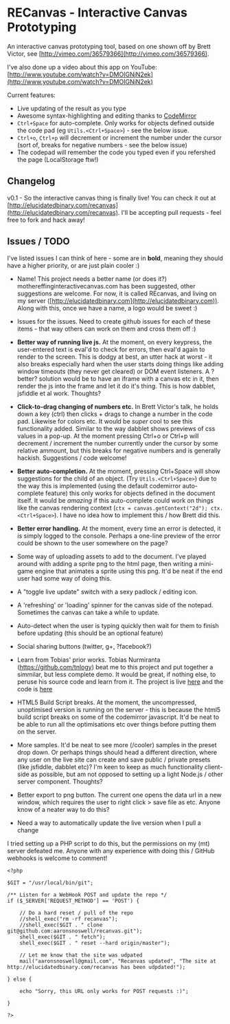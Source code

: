 # RECanvas - Interactive Canvas Prototyping

An interactive canvas prototyping tool, based on one shown off by Brett Victor, see [http://vimeo.com/36579366](http://vimeo.com/36579366).

I've also done up a video about this app on YouTube: [http://www.youtube.com/watch?v=DMOIGNjN2ek](http://www.youtube.com/watch?v=DMOIGNjN2ek)

Current features:

 * Live updating of the result as you type
 * Awesome syntax-highlighting and editing thanks to [CodeMirror](http://codemirror.net/)
 * `Ctrl+Space` for auto-complete. Only works for objects defined outside the code pad (eg `Utils.<Ctrl+Space>`) - see the below issue.
 * `Ctrl+o`, `Ctrl+p` will decrement or increment the number under the cursor (sort of, breaks for negative numbers - see the below issue)
 * The codepad will remember the code you typed even if you refershed the page (LocalStorage ftw!)

## Changelog

v0.1 - So the interactive canvas thing is finally live! You can check it out at [http://elucidatedbinary.com/recanvas](http://elucidatedbinary.com/recanvas). I'll be accepting pull requests - feel free to fork and hack away!

## Issues / TODO

I've listed issues I can think of here - some are in **bold**, meaning they should have a higher priority, or are just plain cooler :)

 * Name! This project needs a better name (or does it?) mothereffinginteractivecanvas.com has been suggested, other suggestions are welcome. For now, it is called REcanvas, and living on my server ([http://elucidatedbinary.com](http://elucidatedbinary.com)). Along with this, once we have a name, a logo would be sweet :)

 * Issues for the issues. Need to create github issues for each of these items - that way others can work on them and cross them off :)

 * **Better way of running live js.** At the moment, on every keypress, the user-entered text is eval'd to check for errors, then eval'd again to render to the screen. This is dodgy at best, an utter hack at worst - it also breaks especially hard when the user starts doing things like adding window timeouts (they never get cleared) or DOM event listeners. A ?better? solution would be to have an iframe with a canvas etc in it, then render the js into the frame and let it do it's thing. This is how dabblet, jsfiddle et al work. Thoughts?

 * **Click-to-drag changing of numbers etc.** In Brett Victor's talk, he holds down a key (ctrl) then clicks + drags to change a number in the code pad. Likewise for colors etc. It would be *super* cool to see this functionality added. Similar to the way dabblet shows previews of css values in a pop-up. At the moment pressing Ctrl+o or Ctrl+p will decrement / increment the number currently under the cursor by some relative ammount, but this breaks for negative numbers and is generally hackish. Suggestions / code welcome!

 * **Better auto-completion.** At the moment, pressing Ctrl+Space will show suggestions for the child of an object. (Try `Utils.<Ctrl+Space>`) due to the way this is implemented (using the default codemirror auto-complete feature) this only works for objects defined in the document itself. It would be *amazing* if this auto-complete could work on things like the canvas rendering context (`ctx = canvas.getContext("2d"); ctx.<Ctrl+Space>`). I have no idea how to implement this / how Brett did this.

 * **Better error handling.** At the moment, every time an error is detected, it is simply logged to the console. Perhaps a one-line preview of the error could be shown to the user somewhere on the page?

 * Some way of uploading assets to add to the document. I've played around with adding a sprite png to the html page, then writing a mini-game engine that animates a sprite using this png. It'd be neat if the end user had some way of doing this.

 * A "toggle live update" switch with a sexy padlock / editing icon.

 * A 'refreshing' or 'loading' spinner for the canvas side of the notepad. Sometimes the canvas can take a while to update.

 * Auto-detect when the user is typing quickly then wait for them to finish before updating (this should be an optional feature)

 * Social sharing buttons (twitter, g+, ?facebook?)

 * Learn from Tobias' prior works. Tobias Nurmiranta (https://github.com/tnlogy) beat me to this project and put together a simmilar, but less complete demo. It would be great, if nothing else, to peruse his source code and learn from it. The project is live [here](http://tnlogy.github.com/tnlogy/) and the code is [here](https://github.com/tnlogy/live-coding)

 * HTML5 Build Script breaks. At the moment, the uncompressed, unoptimised version is running on the server - this is because the html5 build script breaks on some of the codemirror javascript. It'd be neat to be able to run all the optimisations etc over things before putting them on the server.

 * More samples. It'd be neat to see more (/cooler) samples in the preset drop down. Or perhaps things should head a different direction, where any user on the live site can create and save public / private presets (like jsfiddle, dabblet etc)? I'm keen to keep as much functionality client-side as possible, but am not opposed to setting up a light Node.js / other server component. Thoughts?

 * Better export to png button. The current one opens the data url in a new window, which requires the user to right click > save file as etc. Anyone know of a neater way to do this?


 * Need a way to automatically update the live version when I pull a change

I tried setting up a PHP script to do this, but the permissions on my (mt) server defeated me. Anyone with any experience with doing this / GitHub webhooks is welcome to comment!

	<?php

	$GIT = "/usr/local/bin/git";

	/** Listen for a WebHook POST and update the repo */
	if ($_SERVER['REQUEST_METHOD'] == 'POST') {
    
	    // Do a hard reset / pull of the repo
		//shell_exec("rm -rf recanvas");
		//shell_exec($GIT . " clone git@github.com:aaronsnoswell/recanvas.git");
	    shell_exec($GIT . " fetch");
	    shell_exec($GIT . " reset --hard origin/master");
    
	    // Let me know that the site was udpated
	    mail("aaronsnoswell@gmail.com", "Recanvas updated", "The site at http://elucidatedbinary.com/recanvas has been udpdated!");
 
	} else {
    
	    echo "Sorry, this URL only works for POST requests :)";
    
	}

	?>


